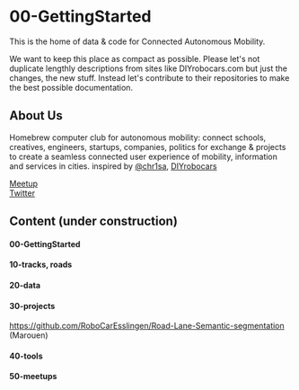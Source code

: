 # 00-GettingStarted

This is the home of data & code for Connected Autonomous Mobility. <br>

We want to keep this place as compact as possible. Please let's not duplicate lengthly descriptions from sites like DIYrobocars.com but just the changes, the new stuff. Instead let's contribute to their repositories to make the best possible documentation.


## About Us

Homebrew computer club for autonomous mobility: connect schools, creatives, engineers, startups, companies, politics for exchange & projects to create a seamless connected user experience of mobility, information and services in cities. inspired by [@chr1sa](https://twitter.com/chr1sa), [DIYrobocars](www.DIYrobocars.com)

[Meetup](https://www.meetup.com/Connected-Autonomous-Driving/) <br>
[Twitter](https://twitter.com/robomakerspace) <br>

## Content (under construction)

#### 00-GettingStarted
#### 10-tracks, roads
#### 20-data
#### 30-projects
https://github.com/RoboCarEsslingen/Road-Lane-Semantic-segmentation (Marouen)
#### 40-tools
#### 50-meetups
